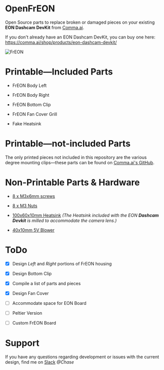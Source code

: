 # OpenFrEON

Open Source parts to replace broken or damaged pieces on your existing **EON Dashcam DevKit** from [Comma.ai](http://comma.ai).

If you don't already have an EON Dashcam DevKit, you can buy one here: https://comma.ai/shop/products/eon-dashcam-devkit/

![FrEON](https://i.imgur.com/OES5fBl.png)

# Printable—Included Parts

- FrEON Body Left

- FrEON Body Right

- FrEON Bottom Clip

- FrEON Fan Cover Grill

- Fake Heatsink

# Printable—not-included Parts

The only printed pieces not included in this repository are the various degree mounting clips—these parts can be found on [Comma.ai's GitHub](https://github.com/commaai/neo/tree/master/case/eon). 

# Non-Printable Parts & Hardware

- [8 x M3x6mm screws](https://www.amazon.com/dp/B079821FCN/ref=twister_B079838C8T?_encoding=UTF8&psc=1)

- [8 x M3 Nuts](https://www.amazon.com/Shapenty-100PCS-Stainless-Female-Fastener/dp/B071NLDW56/ref=sr_1_5?s=hi&ie=UTF8&qid=1533947951&sr=1-5&keywords=M3+nut)

- [100x60x10mm Heatsink](https://www.amazon.com/Heatsink-TOOGOO-Aluminum-Radiator-100x60x10mm/dp/B01EJ1CYB8) _(The Heatsink included with the EON **Dashcam Devkit** is milled to accommodate the camera lens.)_

- [40x10mm 5V Blower](https://www.digikey.com/product-detail/en/delta-electronics/BFB0405HHA-A/603-1113-ND/1014444) 

# ToDo

- [x] Design _Left_ and _Right_ portions of FrEON housing

- [x] Design Bottom Clip

- [x] Compile a list of parts and pieces

- [x] Design Fan Cover

- [ ] Accommodate space for EON Board

- [ ] Peltier Version

- [ ] Custom FrEON Board

# Support

If you have any questions regarding development or issues with the current design, find me on [Slack](comma.slack.com) _@Chase_





